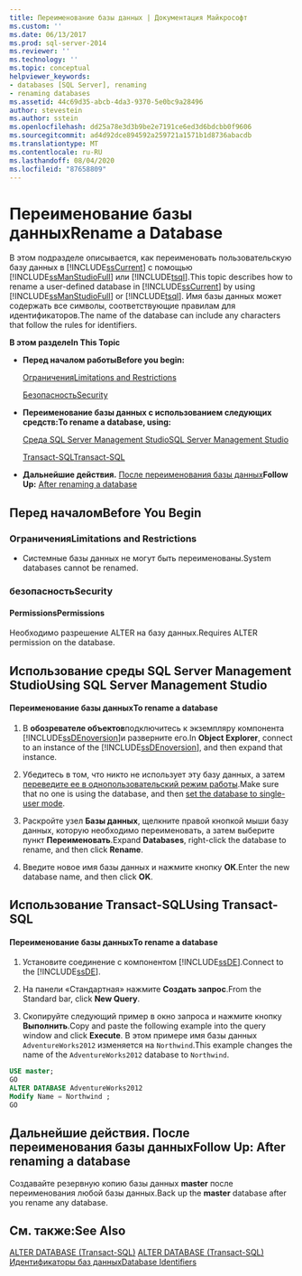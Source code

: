 ```yaml
---
title: Переименование базы данных | Документация Майкрософт
ms.custom: ''
ms.date: 06/13/2017
ms.prod: sql-server-2014
ms.reviewer: ''
ms.technology: ''
ms.topic: conceptual
helpviewer_keywords:
- databases [SQL Server], renaming
- renaming databases
ms.assetid: 44c69d35-abcb-4da3-9370-5e0bc9a28496
author: stevestein
ms.author: sstein
ms.openlocfilehash: dd25a78e3d3b9be2e7191ce6ed3d6bdcbb0f9606
ms.sourcegitcommit: ad4d92dce894592a259721a1571b1d8736abacdb
ms.translationtype: MT
ms.contentlocale: ru-RU
ms.lasthandoff: 08/04/2020
ms.locfileid: "87658809"
---
```

# <a name="rename-a-database"></a><span data-ttu-id="b0ddc-102">Переименование базы данных</span><span class="sxs-lookup"><span data-stu-id="b0ddc-102">Rename a Database</span></span>
  <span data-ttu-id="b0ddc-103">В этом подразделе описывается, как переименовать пользовательскую базу данных в [!INCLUDE[ssCurrent](../../includes/sscurrent-md.md)] с помощью [!INCLUDE[ssManStudioFull](../../includes/ssmanstudiofull-md.md)] или [!INCLUDE[tsql](../../includes/tsql-md.md)].</span><span class="sxs-lookup"><span data-stu-id="b0ddc-103">This topic describes how to rename a user-defined database in [!INCLUDE[ssCurrent](../../includes/sscurrent-md.md)] by using [!INCLUDE[ssManStudioFull](../../includes/ssmanstudiofull-md.md)] or [!INCLUDE[tsql](../../includes/tsql-md.md)].</span></span> <span data-ttu-id="b0ddc-104">Имя базы данных может содержать все символы, соответствующие правилам для идентификаторов.</span><span class="sxs-lookup"><span data-stu-id="b0ddc-104">The name of the database can include any characters that follow the rules for identifiers.</span></span>  
  
 <span data-ttu-id="b0ddc-105">**В этом разделе**</span><span class="sxs-lookup"><span data-stu-id="b0ddc-105">**In This Topic**</span></span>  
  
-   <span data-ttu-id="b0ddc-106">**Перед началом работы**</span><span class="sxs-lookup"><span data-stu-id="b0ddc-106">**Before you begin:**</span></span>  
  
     [<span data-ttu-id="b0ddc-107">Ограничения</span><span class="sxs-lookup"><span data-stu-id="b0ddc-107">Limitations and Restrictions</span></span>](#Restrictions)  
  
     [<span data-ttu-id="b0ddc-108">Безопасность</span><span class="sxs-lookup"><span data-stu-id="b0ddc-108">Security</span></span>](#Security)  
  
-   <span data-ttu-id="b0ddc-109">**Переименование базы данных с использованием следующих средств:**</span><span class="sxs-lookup"><span data-stu-id="b0ddc-109">**To rename a database, using:**</span></span>  
  
     [<span data-ttu-id="b0ddc-110">Среда SQL Server Management Studio</span><span class="sxs-lookup"><span data-stu-id="b0ddc-110">SQL Server Management Studio</span></span>](#SSMSProcedure)  
  
     [<span data-ttu-id="b0ddc-111">Transact-SQL</span><span class="sxs-lookup"><span data-stu-id="b0ddc-111">Transact-SQL</span></span>](#TsqlProcedure)  
  
-   <span data-ttu-id="b0ddc-112">**Дальнейшие действия.**  [После переименования базы данных](#FollowUp)</span><span class="sxs-lookup"><span data-stu-id="b0ddc-112">**Follow Up:**  [After renaming a database](#FollowUp)</span></span>  
  
##  <a name="before-you-begin"></a><a name="BeforeYouBegin"></a> <span data-ttu-id="b0ddc-113">Перед началом</span><span class="sxs-lookup"><span data-stu-id="b0ddc-113">Before You Begin</span></span>  
  
###  <a name="limitations-and-restrictions"></a><a name="Restrictions"></a> <span data-ttu-id="b0ddc-114">Ограничения</span><span class="sxs-lookup"><span data-stu-id="b0ddc-114">Limitations and Restrictions</span></span>  
  
-   <span data-ttu-id="b0ddc-115">Системные базы данных не могут быть переименованы.</span><span class="sxs-lookup"><span data-stu-id="b0ddc-115">System databases cannot be renamed.</span></span>  
  
###  <a name="security"></a><a name="Security"></a> <span data-ttu-id="b0ddc-116">безопасность</span><span class="sxs-lookup"><span data-stu-id="b0ddc-116">Security</span></span>  
  
####  <a name="permissions"></a><a name="Permissions"></a> <span data-ttu-id="b0ddc-117">Permissions</span><span class="sxs-lookup"><span data-stu-id="b0ddc-117">Permissions</span></span>  
 <span data-ttu-id="b0ddc-118">Необходимо разрешение ALTER на базу данных.</span><span class="sxs-lookup"><span data-stu-id="b0ddc-118">Requires ALTER permission on the database.</span></span>  
  
##  <a name="using-sql-server-management-studio"></a><a name="SSMSProcedure"></a> <span data-ttu-id="b0ddc-119">Использование среды SQL Server Management Studio</span><span class="sxs-lookup"><span data-stu-id="b0ddc-119">Using SQL Server Management Studio</span></span>  
  
#### <a name="to-rename-a-database"></a><span data-ttu-id="b0ddc-120">Переименование базы данных</span><span class="sxs-lookup"><span data-stu-id="b0ddc-120">To rename a database</span></span>  
  
1.  <span data-ttu-id="b0ddc-121">В **обозревателе объектов**подключитесь к экземпляру компонента [!INCLUDE[ssDEnoversion](../../includes/ssdenoversion-md.md)]и разверните его.</span><span class="sxs-lookup"><span data-stu-id="b0ddc-121">In **Object Explorer**, connect to an instance of the [!INCLUDE[ssDEnoversion](../../includes/ssdenoversion-md.md)], and then expand that instance.</span></span>  
  
2.  <span data-ttu-id="b0ddc-122">Убедитесь в том, что никто не использует эту базу данных, а затем [переведите ее в однопользовательский режим работы](set-a-database-to-single-user-mode.md).</span><span class="sxs-lookup"><span data-stu-id="b0ddc-122">Make sure that no one is using the database, and then [set the database to single-user mode](set-a-database-to-single-user-mode.md).</span></span>  
  
3.  <span data-ttu-id="b0ddc-123">Раскройте узел **Базы данных**, щелкните правой кнопкой мыши базу данных, которую необходимо переименовать, а затем выберите пункт **Переименовать**.</span><span class="sxs-lookup"><span data-stu-id="b0ddc-123">Expand **Databases**, right-click the database to rename, and then click **Rename**.</span></span>  
  
4.  <span data-ttu-id="b0ddc-124">Введите новое имя базы данных и нажмите кнопку **ОК**.</span><span class="sxs-lookup"><span data-stu-id="b0ddc-124">Enter the new database name, and then click **OK**.</span></span>  
  
##  <a name="using-transact-sql"></a><a name="TsqlProcedure"></a> <span data-ttu-id="b0ddc-125">Использование Transact-SQL</span><span class="sxs-lookup"><span data-stu-id="b0ddc-125">Using Transact-SQL</span></span>  
  
#### <a name="to-rename-a-database"></a><span data-ttu-id="b0ddc-126">Переименование базы данных</span><span class="sxs-lookup"><span data-stu-id="b0ddc-126">To rename a database</span></span>  
  
1.  <span data-ttu-id="b0ddc-127">Установите соединение с компонентом [!INCLUDE[ssDE](../../includes/ssde-md.md)].</span><span class="sxs-lookup"><span data-stu-id="b0ddc-127">Connect to the [!INCLUDE[ssDE](../../includes/ssde-md.md)].</span></span>  
  
2.  <span data-ttu-id="b0ddc-128">На панели «Стандартная» нажмите **Создать запрос**.</span><span class="sxs-lookup"><span data-stu-id="b0ddc-128">From the Standard bar, click **New Query**.</span></span>  
  
3.  <span data-ttu-id="b0ddc-129">Скопируйте следующий пример в окно запроса и нажмите кнопку **Выполнить**.</span><span class="sxs-lookup"><span data-stu-id="b0ddc-129">Copy and paste the following example into the query window and click **Execute**.</span></span> <span data-ttu-id="b0ddc-130">В этом примере имя базы данных `AdventureWorks2012` изменяется на `Northwind`.</span><span class="sxs-lookup"><span data-stu-id="b0ddc-130">This example changes the name of the `AdventureWorks2012` database to `Northwind`.</span></span>  
  
```sql  
USE master;  
GO  
ALTER DATABASE AdventureWorks2012  
Modify Name = Northwind ;  
GO  
```  
  
###  <a name="TsqlExample"></a>   
##  <a name="follow-up-after-renaming-a-database"></a><a name="FollowUp"></a> <span data-ttu-id="b0ddc-131">Дальнейшие действия. После переименования базы данных</span><span class="sxs-lookup"><span data-stu-id="b0ddc-131">Follow Up: After renaming a database</span></span>  
 <span data-ttu-id="b0ddc-132">Создавайте резервную копию базы данных **master** после переименования любой базы данных.</span><span class="sxs-lookup"><span data-stu-id="b0ddc-132">Back up the **master** database after you rename any database.</span></span>  
  
## <a name="see-also"></a><span data-ttu-id="b0ddc-133">См. также:</span><span class="sxs-lookup"><span data-stu-id="b0ddc-133">See Also</span></span>  
 <span data-ttu-id="b0ddc-134">[ALTER DATABASE (Transact-SQL)](/sql/t-sql/statements/alter-database-transact-sql) </span><span class="sxs-lookup"><span data-stu-id="b0ddc-134">[ALTER DATABASE &#40;Transact-SQL&#41;](/sql/t-sql/statements/alter-database-transact-sql) </span></span>  
 [<span data-ttu-id="b0ddc-135">Идентификаторы баз данных</span><span class="sxs-lookup"><span data-stu-id="b0ddc-135">Database Identifiers</span></span>](database-identifiers.md)  
  
  
